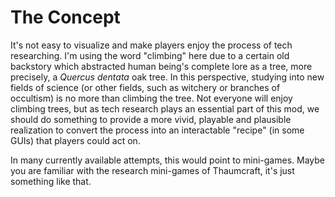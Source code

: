 # The Concept
It's not easy to visualize and make players enjoy the process of tech researching. I'm using the word "climbing" here due to a certain old backstory which abstracted human being's complete lore as a tree, more precisely, a *Quercus dentata* oak tree. In this perspective, studying into new fields of science (or other fields, such as witchery or branches of occultism) is no more than climbing the tree. Not everyone will enjoy climbing trees, but as tech research plays an essential part of this mod, we should do something to provide a more vivid, playable and plausible realization to convert the process into an interactable "recipe" (in some GUIs) that players could act on.

In many currently available attempts, this would point to mini-games. Maybe you are familiar with the research mini-games of Thaumcraft, it's just something like that.
